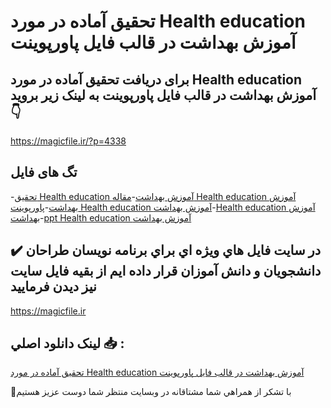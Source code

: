 # تحقیق آماده در مورد Health education آموزش بهداشت در قالب فایل پاورپوینت

## برای دریافت تحقیق آماده در مورد Health education آموزش بهداشت در قالب فایل پاورپوینت به لینک زیر بروید 👇

https://magicfile.ir/?p=4338

## تگ های فایل

-[تحقیق Health education آموزش بهداشت](https://magicfile.ir/product/%d8%aa%d8%ad%d9%82%db%8c%d9%82-health-education-%d8%a2%d9%85%d9%88%d8%b2%d8%b4-%d8%a8%d9%87%d8%af%d8%a7%d8%b4%d8%aa-%d9%be%d8%a7%d9%88%d8%b1%d9%be%d9%88%db%8c%d9%86%d8%aa/)-[مقاله Health education آموزش بهداشت](https://magicfile.ir/product/%d8%aa%d8%ad%d9%82%db%8c%d9%82-health-education-%d8%a2%d9%85%d9%88%d8%b2%d8%b4-%d8%a8%d9%87%d8%af%d8%a7%d8%b4%d8%aa-%d9%be%d8%a7%d9%88%d8%b1%d9%be%d9%88%db%8c%d9%86%d8%aa/)-[پاورپوینت Health education آموزش بهداشت](https://magicfile.ir/product/%d8%aa%d8%ad%d9%82%db%8c%d9%82-health-education-%d8%a2%d9%85%d9%88%d8%b2%d8%b4-%d8%a8%d9%87%d8%af%d8%a7%d8%b4%d8%aa-%d9%be%d8%a7%d9%88%d8%b1%d9%be%d9%88%db%8c%d9%86%d8%aa/)-[Health education آموزش بهداشت](https://magicfile.ir/product/%d8%aa%d8%ad%d9%82%db%8c%d9%82-health-education-%d8%a2%d9%85%d9%88%d8%b2%d8%b4-%d8%a8%d9%87%d8%af%d8%a7%d8%b4%d8%aa-%d9%be%d8%a7%d9%88%d8%b1%d9%be%d9%88%db%8c%d9%86%d8%aa/)-[ppt Health education آموزش بهداشت](https://magicfile.ir/product/%d8%aa%d8%ad%d9%82%db%8c%d9%82-health-education-%d8%a2%d9%85%d9%88%d8%b2%d8%b4-%d8%a8%d9%87%d8%af%d8%a7%d8%b4%d8%aa-%d9%be%d8%a7%d9%88%d8%b1%d9%be%d9%88%db%8c%d9%86%d8%aa/)

## ✔️ در سايت فايل هاي ويژه اي براي برنامه نويسان طراحان دانشجويان و دانش آموزان قرار داده ايم از بقيه فايل سايت نيز ديدن فرماييد

https://magicfile.ir


## لينک دانلود اصلي 📥 :

[تحقیق آماده در مورد Health education آموزش بهداشت در قالب فایل پاورپوینت](https://magicfile.ir/product/%d8%aa%d8%ad%d9%82%db%8c%d9%82-health-education-%d8%a2%d9%85%d9%88%d8%b2%d8%b4-%d8%a8%d9%87%d8%af%d8%a7%d8%b4%d8%aa-%d9%be%d8%a7%d9%88%d8%b1%d9%be%d9%88%db%8c%d9%86%d8%aa/) 


🙏با تشکر از همراهي شما مشتاقانه در وبسایت منتظر شما دوست عزیز هستیم

